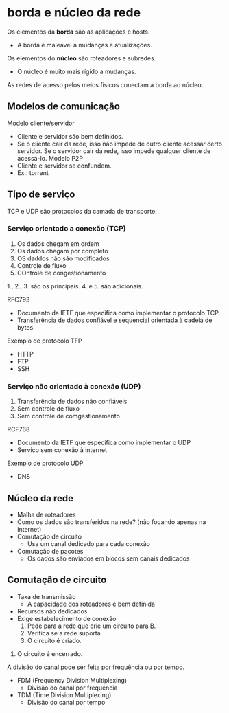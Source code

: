 # borda e núcleo da rede

Os elementos da **borda** são as aplicações e hosts.
- A borda é maleável a mudanças e atualizações.

Os elementos do **núcleo** são roteadores e subredes.
- O núcleo é muito mais rígido a mudanças.

As redes de acesso pelos meios físicos conectam a borda ao núcleo.

## Modelos de comunicação

Modelo cliente/servidor
- Cliente e servidor são bem definidos.
- Se o cliente cair da rede, isso não impede de outro cliente acessar certo servidor. Se o servidor cair da rede, isso impede qualquer cliente de acessá-lo.
Modelo P2P
- Cliente e servidor se confundem.
- Ex.: torrent

## Tipo de serviço

TCP e UDP são protocolos da camada de transporte.

### Serviço orientado a conexão (TCP)

1. Os dados chegam em ordem
2. Os dados chegam por completo
3. OS daddos não são modificados
4. Controle de fluxo
5. COntrole de congestionamento

1., 2., 3. são os principais. 4. e 5. são adicionais.

RFC793
- Documento da IETF que especifica como implementar o protocolo TCP.
- Transferência de dados confiável e sequencial orientada à cadeia de bytes.

Exemplo de protocolo TFP
- HTTP
- FTP
- SSH

### Serviço não orientado à conexão (UDP)

1. Transferência de dados não confiáveis
2. Sem controle de fluxo
3. Sem controle de comgestionamento

RCF768
- Documento da IETF que especifica como implementar o UDP
- Serviço sem conexão à internet

Exemplo de protocolo UDP
- DNS

## Núcleo da rede

- Malha de roteadores
- Como os dados são transferidos na rede? (não focando apenas na internet)
- Comutação de circuito
  - Usa um canal dedicado para cada conexão
- Comutação de pacotes
  - Os dados são enviados em blocos sem canais dedicados

## Comutação de circuito

- Taxa de transmissão
  - A capacidade dos roteadores é bem definida
- Recursos não dedicados
- Exige estabelecimento de conexão
  1. Pede para a rede que crie um circuito para B.
  2. Verifica se a rede suporta
  3. O circuito é criado.
1. O circuito é encerrado.

A divisão do canal pode ser feita por frequência ou por tempo.

- FDM (Frequency Division Multiplexing)
  - Divisão do canal por frequência
- TDM (Time Division Multiplexing)
  - Divisão do canal por tempo


